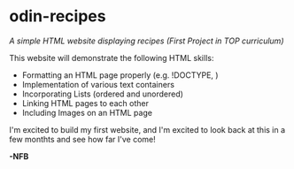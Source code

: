 # odin-recipes
*A simple HTML website displaying recipes (First Project in TOP curriculum)*

This website will demonstrate the following HTML skills:
- Formatting an HTML page properly (e.g. !DOCTYPE, <meta>)
- Implementation of various text containers
- Incorporating Lists (ordered and unordered)
- Linking HTML pages to each other
- Including Images on an HTML page

I'm excited to build my first website, and I'm excited to look back at this in a few monthts
and see how far I've come!

**-NFB**
